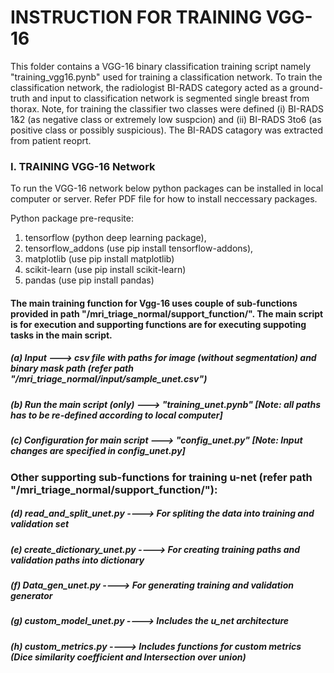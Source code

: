 # INSTRUCTION FOR TRAINING VGG-16

This folder contains a VGG-16 binary classification training script namely "training_vgg16.pynb" used for training a classification network. To train the classification network, the radiologist BI-RADS category acted as a ground-truth and input to classification network is segmented single breast from thorax. Note, for training the classifier two classes were defined (i) BI-RADS 1&2 (as negative class or extremely low suspcion) and (ii) BI-RADS 3to6 (as positive class or possibly suspicious). The BI-RADS catagory was extracted from patient reoprt.

### I. TRAINING VGG-16 Network

To run the VGG-16 network below python packages can be installed in local computer or server. Refer PDF file for how to install neccessary packages.

Python package pre-requsite:
1. tensorflow (python deep learning package), 
2. tensorflow_addons (use pip install tensorflow-addons), 
3. matplotlib (use pip install matplotlib)
4. scikit-learn (use pip install scikit-learn)
5. pandas (use pip install pandas)



#### The main training function for Vgg-16 uses couple of sub-functions provided in path "/mri_triage_normal/support_function/". The main script is for execution and supporting functions are for executing suppoting tasks in the main script.


##### (a) Input                         ---> csv file with paths for image (without segmentation) and binary mask path (refer path "/mri_triage_normal/input/sample_unet.csv")

##### (b) Run the main script (only)    ---> "training_unet.pynb" [Note: all paths has to be re-defined according to local computer]

##### (c) Configuration for main script ---> "config_unet.py" [Note: Input changes are specified in config_unet.py]


### Other supporting sub-functions for training u-net (refer path "/mri_triage_normal/support_function/"):


##### (d) read_and_split_unet.py       ----> For spliting the data into training and validation set

##### (e) create_dictionary_unet.py    ----> For creating training paths and validation paths into dictionary

##### (f) Data_gen_unet.py             ----> For generating training and validation generator

##### (g) custom_model_unet.py         ----> Includes the u_net architecture

##### (h) custom_metrics.py            ----> Includes functions for custom metrics (Dice similarity coefficient and Intersection over union)

